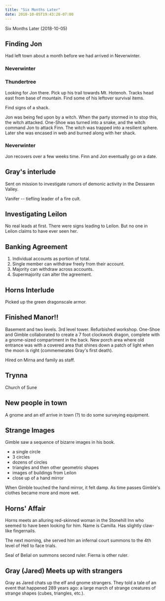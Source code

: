 ```yaml
---
title: "Six Months Later"
date: 2018-10-05T19:43:28-07:00
---
```


Six Months Later (2018-10-05)

## Finding Jon

Had left town about a month before we had arrived in Neverwinter.

### Neverwinter

### Thundertree

Looking for Jon there. Pick up his trail towards Mt. Hotenoh. Tracks head east from base of mountain. Find some of his leftover survival items.

Find signs of a shack.

Jon was being fed upon by a witch. When the party stormed in to stop this, the witch attacked. One-Shoe was turned into a snake, and the witch command Jon to attack Finn. The witch was trapped into a resilient sphere. Later she was encased in web and burned along with her shack.

### Neverwinter

Jon recovers over a few weeks time. Finn and Jon eventually go on a date.

## Gray's interlude

Sent on mission to investigate rumors of demonic activity in the Dessaren Valley.

Vanifer -- tiefling leader of a fire cult.

## Investigating Leilon

No real leads at first. There were signs leading to Leilon. But no one in Leilon claims to have ever seen her.

## Banking Agreement

1. Individual accounts as portion of total.
2. Single member can withdraw freely from their account.
3. Majority can withdraw across accounts.
4. Supermajority can alter the agreement.

## Horns Interlude

Picked up the green dragonscale armor.

## Finished Manor!!

Basement and two levels. 3rd level tower. Refurbished workshop. One-Shoe and Gimble collaborated to create a 7 foot clockwork dragon, complete with a gnome-sized compartment in the back. New porch area where old entrance was with a covered area that shines down a patch of light when the moon is right (commemerates Gray's first death).

Hired on Mirna and family as staff.

## Trynna

Church of Sune

## New people in town

A gnome and an elf arrive in town (?) to do some surveying equipment.

## Strange Images

Gimble saw a sequence of bizarre images in his book.

* a single circle
* 3 circles
* dozens of circles
* triangles and then other geometric shapes
* images of buildings from Leilon
* close up of a hand mirror

When Gimble touched the hand mirror, it felt damp. As time passes Gimble's clothes became more and more wet.

## Horns' Affair

Horns meets an alluring red-skinned woman in the Stonehill Inn who seemed to have been looking for him. Name is Camilla. Has slightly claw-like fingernails.

The next morning, she served him an infernal court summons to the 4th level of Hell to face trials.

Seal of Belial on summons second ruler. Fierna is other ruler.

## Gray (Jared) Meets up with strangers

Gray as Jared chats up the elf and gnome strangers. They told a tale of an event that happened 289 years ago: a large march of strange creatures of strange shapes (cubes, triangles, etc.).

